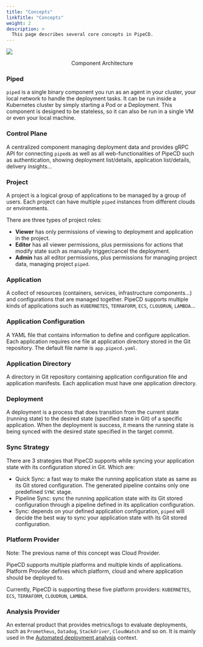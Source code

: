 ```yaml
---
title: "Concepts"
linkTitle: "Concepts"
weight: 2
description: >
  This page describes several core concepts in PipeCD.
---
```


![](/images/architecture-overview.png)
<p style="text-align: center;">
Component Architecture
</p>

### Piped

`piped` is a single binary component you run as an agent in your cluster, your local network to handle the deployment tasks.
It can be run inside a Kubernetes cluster by simply starting a Pod or a Deployment.
This component is designed to be stateless, so it can also be run in a single VM or even your local machine.

### Control Plane

A centralized component managing deployment data and provides gRPC API for connecting `piped`s as well as all web-functionalities of PipeCD such as
authentication, showing deployment list/details, application list/details, delivery insights...

### Project

A project is a logical group of applications to be managed by a group of users.
Each project can have multiple `piped` instances from different clouds or environments.

There are three types of project roles:

- **Viewer** has only permissions of viewing to deployment and application in the project.
- **Editor** has all viewer permissions, plus permissions for actions that modify state such as manually trigger/cancel the deployment.
- **Admin** has all editor permissions, plus permissions for managing project data, managing project `piped`.

### Application

A collect of resources (containers, services, infrastructure components...) and configurations that are managed together.
PipeCD supports multiple kinds of applications such as `KUBERNETES`, `TERRAFORM`, `ECS`, `CLOUDRUN`, `LAMBDA`...

### Application Configuration

A YAML file that contains information to define and configure application.
Each application requires one file at application directory stored in the Git repository.
The default file name is `app.pipecd.yaml`.

### Application Directory

A directory in Git repository containing application configuration file and application manifests.
Each application must have one application directory.

### Deployment

A deployment is a process that does transition from the current state (running state) to the desired state (specified state in Git) of a specific application.
When the deployment is success, it means the running state is being synced with the desired state specified in the target commit.

### Sync Strategy

There are 3 strategies that PipeCD supports while syncing your application state with its configuration stored in Git. Which are:
- Quick Sync: a fast way to make the running application state as same as its Git stored configuration. The generated pipeline contains only one predefined `SYNC` stage.
- Pipeline Sync: sync the running application state with its Git stored configuration through a pipeline defined in its application configuration.
- Sync: depends on your defined application configuration, `piped` will decide the best way to sync your application state with its Git stored configuration.

### Platform Provider

Note: The previous name of this concept was Cloud Provider.

PipeCD supports multiple platforms and multiple kinds of applications.
Platform Provider defines which platform, cloud and where application should be deployed to.

Currently, PipeCD is supporting these five platform providers: `KUBERNETES`, `ECS`, `TERRAFORM`, `CLOUDRUN`, `LAMBDA`.

### Analysis Provider
An external product that provides metrics/logs to evaluate deployments, such as `Prometheus`, `Datadog`, `Stackdriver`, `CloudWatch` and so on.
It is mainly used in the [Automated deployment analysis](../user-guide/managing-application/customizing-deployment/automated-deployment-analysis/) context.
